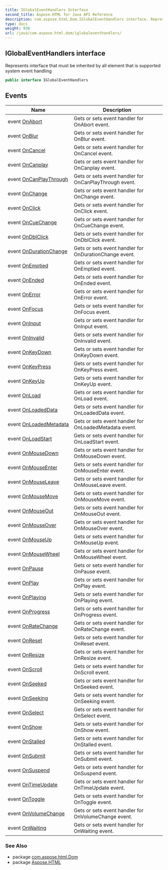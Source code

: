 ```yaml
---
title: IGlobalEventHandlers Interface
second_title: Aspose.HTML for Java API Reference
description: com.aspose.html.Dom.IGlobalEventHandlers interface. Represents interface that must be inherited by all element that is supported system event handling
type: docs
weight: 930
url: /java/com.aspose.html.dom/iglobaleventhandlers/
---
```

## IGlobalEventHandlers interface

Represents interface that must be inherited by all element that is supported system event handling

```java
public interface IGlobalEventHandlers
```

## Events

| Name | Description |
| --- | --- |
| event [OnAbort](../../com.aspose.html.dom/iglobaleventhandlers/onabort/) | Gets or sets event handler for OnAbort event. |
| event [OnBlur](../../com.aspose.html.dom/iglobaleventhandlers/onblur/) | Gets or sets event handler for OnBlur event. |
| event [OnCancel](../../com.aspose.html.dom/iglobaleventhandlers/oncancel/) | Gets or sets event handler for OnCancel event. |
| event [OnCanplay](../../com.aspose.html.dom/iglobaleventhandlers/oncanplay/) | Gets or sets event handler for OnCanplay event. |
| event [OnCanPlayThrough](../../com.aspose.html.dom/iglobaleventhandlers/oncanplaythrough/) | Gets or sets event handler for OnCanPlayThrough event. |
| event [OnChange](../../com.aspose.html.dom/iglobaleventhandlers/onchange/) | Gets or sets event handler for OnChange event. |
| event [OnClick](../../com.aspose.html.dom/iglobaleventhandlers/onclick/) | Gets or sets event handler for OnClick event. |
| event [OnCueChange](../../com.aspose.html.dom/iglobaleventhandlers/oncuechange/) | Gets or sets event handler for OnCueChange event. |
| event [OnDblClick](../../com.aspose.html.dom/iglobaleventhandlers/ondblclick/) | Gets or sets event handler for OnDblClick event. |
| event [OnDurationChange](../../com.aspose.html.dom/iglobaleventhandlers/ondurationchange/) | Gets or sets event handler for OnDurationChange event. |
| event [OnEmptied](../../com.aspose.html.dom/iglobaleventhandlers/onemptied/) | Gets or sets event handler for OnEmptied event. |
| event [OnEnded](../../com.aspose.html.dom/iglobaleventhandlers/onended/) | Gets or sets event handler for OnEnded event. |
| event [OnError](../../com.aspose.html.dom/iglobaleventhandlers/onerror/) | Gets or sets event handler for OnError event. |
| event [OnFocus](../../com.aspose.html.dom/iglobaleventhandlers/onfocus/) | Gets or sets event handler for OnFocus event. |
| event [OnInput](../../com.aspose.html.dom/iglobaleventhandlers/oninput/) | Gets or sets event handler for OnInput event. |
| event [OnInvalid](../../com.aspose.html.dom/iglobaleventhandlers/oninvalid/) | Gets or sets event handler for OnInvalid event. |
| event [OnKeyDown](../../com.aspose.html.dom/iglobaleventhandlers/onkeydown/) | Gets or sets event handler for OnKeyDown event. |
| event [OnKeyPress](../../com.aspose.html.dom/iglobaleventhandlers/onkeypress/) | Gets or sets event handler for OnKeyPress event. |
| event [OnKeyUp](../../com.aspose.html.dom/iglobaleventhandlers/onkeyup/) | Gets or sets event handler for OnKeyUp event. |
| event [OnLoad](../../com.aspose.html.dom/iglobaleventhandlers/onload/) | Gets or sets event handler for OnLoad event. |
| event [OnLoadedData](../../com.aspose.html.dom/iglobaleventhandlers/onloadeddata/) | Gets or sets event handler for OnLoadedData event. |
| event [OnLoadedMetadata](../../com.aspose.html.dom/iglobaleventhandlers/onloadedmetadata/) | Gets or sets event handler for OnLoadedMetadata event. |
| event [OnLoadStart](../../com.aspose.html.dom/iglobaleventhandlers/onloadstart/) | Gets or sets event handler for OnLoadStart event. |
| event [OnMouseDown](../../com.aspose.html.dom/iglobaleventhandlers/onmousedown/) | Gets or sets event handler for OnMouseDown event. |
| event [OnMouseEnter](../../com.aspose.html.dom/iglobaleventhandlers/onmouseenter/) | Gets or sets event handler for OnMouseEnter event. |
| event [OnMouseLeave](../../com.aspose.html.dom/iglobaleventhandlers/onmouseleave/) | Gets or sets event handler for OnMouseLeave event. |
| event [OnMouseMove](../../com.aspose.html.dom/iglobaleventhandlers/onmousemove/) | Gets or sets event handler for OnMouseMove event. |
| event [OnMouseOut](../../com.aspose.html.dom/iglobaleventhandlers/onmouseout/) | Gets or sets event handler for OnMouseOut event. |
| event [OnMouseOver](../../com.aspose.html.dom/iglobaleventhandlers/onmouseover/) | Gets or sets event handler for OnMouseOver event. |
| event [OnMouseUp](../../com.aspose.html.dom/iglobaleventhandlers/onmouseup/) | Gets or sets event handler for OnMouseUp event. |
| event [OnMouseWheel](../../com.aspose.html.dom/iglobaleventhandlers/onmousewheel/) | Gets or sets event handler for OnMouseWheel event. |
| event [OnPause](../../com.aspose.html.dom/iglobaleventhandlers/onpause/) | Gets or sets event handler for OnPause event. |
| event [OnPlay](../../com.aspose.html.dom/iglobaleventhandlers/onplay/) | Gets or sets event handler for OnPlay event. |
| event [OnPlaying](../../com.aspose.html.dom/iglobaleventhandlers/onplaying/) | Gets or sets event handler for OnPlaying event. |
| event [OnProgress](../../com.aspose.html.dom/iglobaleventhandlers/onprogress/) | Gets or sets event handler for OnProgress event. |
| event [OnRateChange](../../com.aspose.html.dom/iglobaleventhandlers/onratechange/) | Gets or sets event handler for OnRateChange event. |
| event [OnReset](../../com.aspose.html.dom/iglobaleventhandlers/onreset/) | Gets or sets event handler for OnReset event. |
| event [OnResize](../../com.aspose.html.dom/iglobaleventhandlers/onresize/) | Gets or sets event handler for OnResize event. |
| event [OnScroll](../../com.aspose.html.dom/iglobaleventhandlers/onscroll/) | Gets or sets event handler for OnScroll event. |
| event [OnSeeked](../../com.aspose.html.dom/iglobaleventhandlers/onseeked/) | Gets or sets event handler for OnSeeked event. |
| event [OnSeeking](../../com.aspose.html.dom/iglobaleventhandlers/onseeking/) | Gets or sets event handler for OnSeeking event. |
| event [OnSelect](../../com.aspose.html.dom/iglobaleventhandlers/onselect/) | Gets or sets event handler for OnSelect event. |
| event [OnShow](../../com.aspose.html.dom/iglobaleventhandlers/onshow/) | Gets or sets event handler for OnShow event. |
| event [OnStalled](../../com.aspose.html.dom/iglobaleventhandlers/onstalled/) | Gets or sets event handler for OnStalled event. |
| event [OnSubmit](../../com.aspose.html.dom/iglobaleventhandlers/onsubmit/) | Gets or sets event handler for OnSubmit event. |
| event [OnSuspend](../../com.aspose.html.dom/iglobaleventhandlers/onsuspend/) | Gets or sets event handler for OnSuspend event. |
| event [OnTimeUpdate](../../com.aspose.html.dom/iglobaleventhandlers/ontimeupdate/) | Gets or sets event handler for OnTimeUpdate event. |
| event [OnToggle](../../com.aspose.html.dom/iglobaleventhandlers/ontoggle/) | Gets or sets event handler for OnToggle event. |
| event [OnVolumeChange](../../com.aspose.html.dom/iglobaleventhandlers/onvolumechange/) | Gets or sets event handler for OnVolumeChange event. |
| event [OnWaiting](../../com.aspose.html.dom/iglobaleventhandlers/onwaiting/) | Gets or sets event handler for OnWaiting event. |

### See Also

* package [com.aspose.html.Dom](../../com.aspose.html.dom/)
* package [Aspose.HTML](../../)
